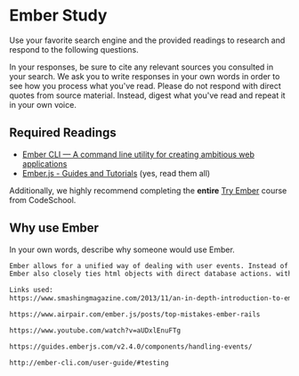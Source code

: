# Ember Study

Use your favorite search engine and the provided readings to research and
respond to the following questions.

In your responses, be sure to cite any relevant sources you consulted in your
search. We ask you to write responses in your own words in order to see how you
process what you've read. Please do not respond with direct quotes from source
material. Instead, digest what you've read and repeat it in your own voice.

## Required Readings

-   [Ember CLI — A command line utility for creating ambitious web applications](http://ember-cli.com/user-guide/)
-   [Ember.js - Guides and Tutorials](https://guides.emberjs.com/v2.4.0/) (yes,
    read them all)

Additionally, we highly recommend completing the **entire** [Try
Ember](https://www.codeschool.com/courses/try-ember) course from CodeSchool.

## Why use Ember

In your own words, describe why someone would use Ember.

```md
Ember allows for a unified way of dealing with user events. Instead of using Ajax to query your database for information, Ember has its own function that does the same thing with a much more concise and compact syntax.
Ember also closely ties html objects with direct database actions. with much less code being written to acheave a simular action in a typical web application.

Links used:
https://www.smashingmagazine.com/2013/11/an-in-depth-introduction-to-ember-js/#sketch_our_app

https://www.airpair.com/ember.js/posts/top-mistakes-ember-rails

https://www.youtube.com/watch?v=aUDxlEnuFTg

https://guides.emberjs.com/v2.4.0/components/handling-events/

http://ember-cli.com/user-guide/#testing
```
